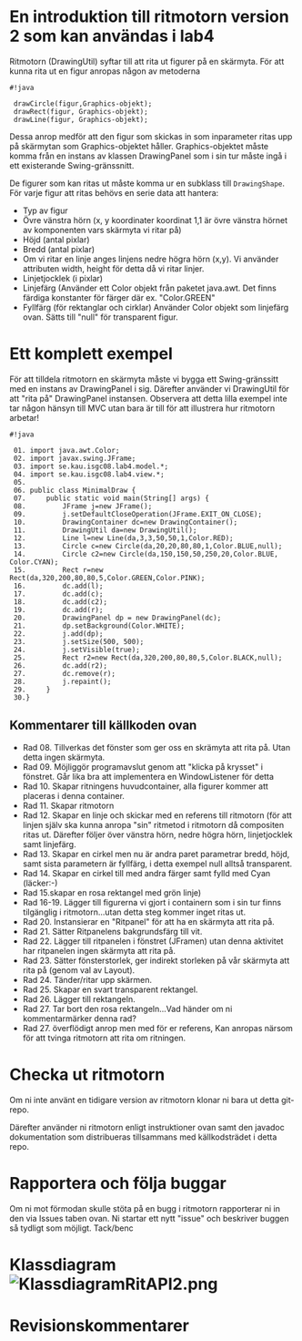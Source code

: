 # En introduktion till ritmotorn version 2 som kan användas i lab4
Ritmotorn (DrawingUtil) syftar till att rita ut figurer på en skärmyta. För att kunna rita ut en figur anropas någon av metoderna
```
#!java

 drawCircle(figur,Graphics-objekt);  
 drawRect(figur, Graphics-objekt); 
 drawLine(figur, Graphics-objekt);
```

Dessa anrop medför att den figur som skickas in som inparameter ritas upp på skärmytan som Graphics-objektet håller. 
Graphics-objektet måste komma från en instans av klassen DrawingPanel som i sin tur måste ingå i ett existerande Swing-gränssnitt.

De figurer som kan ritas ut måste komma ur en subklass till `DrawingShape`. För varje figur att ritas behövs en serie data att hantera:

* Typ av figur
* Övre vänstra hörn (x, y koordinater koordinat 1,1 är övre vänstra hörnet av komponenten vars skärmyta vi ritar på)
* Höjd (antal pixlar) 
* Bredd (antal pixlar)
* Om vi ritar en linje anges linjens nedre högra hörn (x,y). Vi använder attributen width, height för detta då vi ritar linjer.
* Linjetjocklek (i pixlar)
* Linjefärg (Använder ett Color objekt från paketet java.awt. Det finns färdiga konstanter för färger där ex. "Color.GREEN" 
* Fyllfärg (för rektanglar och cirklar) Använder Color objekt som linjefärg ovan. Sätts till "null" för transparent figur.


# Ett komplett exempel
För att tilldela ritmotorn en skärmyta måste vi bygga ett Swing-gränssitt med en instans av DrawingPanel i sig. Därefter använder vi DrawingUtil för att "rita på" DrawingPanel instansen. Observera att detta lilla exempel inte tar någon hänsyn till MVC utan bara är till för att illustrera hur ritmotorn arbetar!

```
#!java

 01. import java.awt.Color;
 02. import javax.swing.JFrame;
 03. import se.kau.isgc08.lab4.model.*;
 04. import se.kau.isgc08.lab4.view.*;
 05.
 06. public class MinimalDraw {
 07.     public static void main(String[] args) {
 08.         JFrame j=new JFrame();
 09.         j.setDefaultCloseOperation(JFrame.EXIT_ON_CLOSE);	
 10.         DrawingContainer dc=new DrawingContainer(); 
 11.         DrawingUtil da=new DrawingUtil(); 
 12.         Line l=new Line(da,3,3,50,50,1,Color.RED);  											
 13.         Circle c=new Circle(da,20,20,80,80,1,Color.BLUE,null);
 14.         Circle c2=new Circle(da,150,150,50,250,20,Color.BLUE, Color.CYAN); 
 15.         Rect r=new Rect(da,320,200,80,80,5,Color.GREEN,Color.PINK); 
 16.         dc.add(l);   
 17.         dc.add(c);
 18.         dc.add(c2);
 19.         dc.add(r);
 20.         DrawingPanel dp = new DrawingPanel(dc); 
 21.         dp.setBackground(Color.WHITE); 
 22.         j.add(dp);
 23.         j.setSize(500, 500); 
 24.         j.setVisible(true);
 25.         Rect r2=new Rect(da,320,200,80,80,5,Color.BLACK,null); 
 26.         dc.add(r2);
 27.         dc.remove(r);
 28.         j.repaint();
 29.     }
 30.}

```
## Kommentarer till källkoden ovan
* Rad 08. Tillverkas det fönster som ger oss en skrämyta att rita på. Utan detta ingen skärmyta.
* Rad 09. Möjliggör programavslut genom att "klicka på krysset" i fönstret. Går lika bra att implementera en WindowListener för detta
* Rad 10. Skapar ritningens huvudcontainer, alla figurer kommer att placeras i denna container.
* Rad 11. Skapar ritmotorn 
* Rad 12. Skapar en linje och skickar med en referens till ritmotorn (för att linjen själv ska kunna anropa "sin" ritmetod i ritmotorn då compositen ritas ut. Därefter följer över vänstra hörn, nedre högra hörn, linjetjocklek samt linjefärg.
* Rad 13. Skapar en cirkel men nu är andra paret parametrar bredd, höjd, samt sista parametern är fyllfärg, i detta exempel null alltså transparent.
* Rad 14. Skapar en cirkel till med andra färger samt fylld med Cyan (läcker:-)
* Rad 15.skapar en rosa rektangel med grön linje)
* Rad 16-19. Lägger till figurerna vi gjort i containern som i sin tur finns tilgänglig i ritmotorn...utan detta steg kommer inget ritas ut. 
* Rad 20. Instansierar en "Ritpanel" för att ha en skärmyta att rita på. 
* Rad 21. Sätter Ritpanelens bakgrundsfärg till vit.
* Rad 22. Lägger till ritpanelen i fönstret (JFramen) utan denna aktivitet har ritpanelen ingen skärmyta att rita på.
* Rad 23. Sätter fönsterstorlek, ger indirekt storleken på vår skärmyta att rita på (genom val av Layout).
* Rad 24. Tänder/ritar upp skärmen.
* Rad 25. Skapar en svart transparent rektangel.
* Rad 26. Lägger till rektangeln.
* Rad 27. Tar bort den rosa rektangeln...Vad händer om ni kommentarmärker denna rad?
* Rad 27. överflödigt anrop men med för er referens, Kan anropas närsom för att tvinga ritmotorn att rita om ritningen.				  

# Checka ut ritmotorn
Om ni inte använt en tidigare version av ritmotorn klonar ni bara ut detta git-repo.

Därefter använder ni ritmotorn enligt instruktioner ovan samt den javadoc dokumentation som distribueras tillsammans med källkodsträdet i detta repo.


# Rapportera och följa buggar
Om ni mot förmodan skulle stöta på en bugg i ritmotorn rapporterar ni in den via Issues taben ovan. Ni startar ett nytt "issue" och beskriver buggen så tydligt som möjligt.  Tack/benc



# Klassdiagram![KlassdiagramRitAPI2.png](https://github.com/karlstad-business-school/ISGC08-drawingapi/blob/master/KlassdiagramRitAPI2.png)

# Revisionskommentarer
